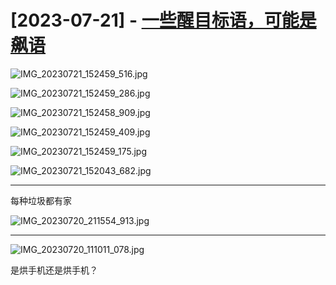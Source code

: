 # [2023-07-21] - [一些醒目标语，可能是飙语](https://github.com/jaydong2016/gitblog/issues/41)

![IMG_20230721_152459_516.jpg](https://github.com/jaydong2016/gitblog/assets/23270314/a0f824a3-7b75-425b-9952-5683786ff3e1)

![IMG_20230721_152459_286.jpg](https://github.com/jaydong2016/gitblog/assets/23270314/2b5aa7a4-bc29-44a2-abc6-53764a4d456c)

![IMG_20230721_152458_909.jpg](https://github.com/jaydong2016/gitblog/assets/23270314/4966df64-1cbf-4e78-9182-bc449766c5b8)

![IMG_20230721_152459_409.jpg](https://github.com/jaydong2016/gitblog/assets/23270314/352174a8-d494-4eb5-a325-93dafcd04110)

![IMG_20230721_152459_175.jpg](https://github.com/jaydong2016/gitblog/assets/23270314/8c9ffb2e-b06e-4654-876d-34ec5308b53f)

![IMG_20230721_152043_682.jpg](https://github.com/jaydong2016/gitblog/assets/23270314/921a6f8c-b5b5-4abf-86ce-7d9f807348ab)


---

每种垃圾都有家

![IMG_20230720_211554_913.jpg](https://github.com/jaydong2016/gitblog/assets/23270314/8de7253f-c443-4863-8818-65a977c81ccc)



---

![IMG_20230720_111011_078.jpg](https://github.com/jaydong2016/gitblog/assets/23270314/059ef49b-9dee-4819-8079-5090ab2c0642)

是烘手机还是烘手机？